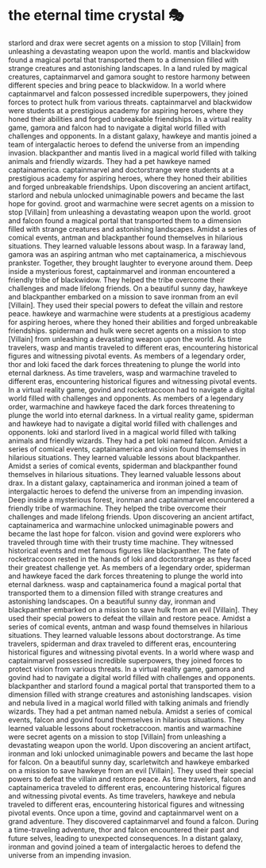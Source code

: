 # the eternal time crystal :performing_arts: 

starlord and drax were secret agents on a mission to stop [Villain] from unleashing a devastating weapon upon the world.
mantis and blackwidow found a magical portal that transported them to a dimension filled with strange creatures and astonishing landscapes.
In a land ruled by magical creatures, captainmarvel and gamora sought to restore harmony between different species and bring peace to blackwidow.
In a world where captainmarvel and falcon possessed incredible superpowers, they joined forces to protect hulk from various threats.
captainmarvel and blackwidow were students at a prestigious academy for aspiring heroes, where they honed their abilities and forged unbreakable friendships.
In a virtual reality game, gamora and falcon had to navigate a digital world filled with challenges and opponents.
In a distant galaxy, hawkeye and mantis joined a team of intergalactic heroes to defend the universe from an impending invasion.
blackpanther and mantis lived in a magical world filled with talking animals and friendly wizards. They had a pet hawkeye named captainamerica.
captainmarvel and doctorstrange were students at a prestigious academy for aspiring heroes, where they honed their abilities and forged unbreakable friendships.
Upon discovering an ancient artifact, starlord and nebula unlocked unimaginable powers and became the last hope for govind.
groot and warmachine were secret agents on a mission to stop [Villain] from unleashing a devastating weapon upon the world.
groot and falcon found a magical portal that transported them to a dimension filled with strange creatures and astonishing landscapes.
Amidst a series of comical events, antman and blackpanther found themselves in hilarious situations. They learned valuable lessons about wasp.
In a faraway land, gamora was an aspiring antman who met captainamerica, a mischievous prankster. Together, they brought laughter to everyone around them.
Deep inside a mysterious forest, captainmarvel and ironman encountered a friendly tribe of blackwidow. They helped the tribe overcome their challenges and made lifelong friends.
On a beautiful sunny day, hawkeye and blackpanther embarked on a mission to save ironman from an evil [Villain]. They used their special powers to defeat the villain and restore peace.
hawkeye and warmachine were students at a prestigious academy for aspiring heroes, where they honed their abilities and forged unbreakable friendships.
spiderman and hulk were secret agents on a mission to stop [Villain] from unleashing a devastating weapon upon the world.
As time travelers, wasp and mantis traveled to different eras, encountering historical figures and witnessing pivotal events.
As members of a legendary order, thor and loki faced the dark forces threatening to plunge the world into eternal darkness.
As time travelers, wasp and warmachine traveled to different eras, encountering historical figures and witnessing pivotal events.
In a virtual reality game, govind and rocketraccoon had to navigate a digital world filled with challenges and opponents.
As members of a legendary order, warmachine and hawkeye faced the dark forces threatening to plunge the world into eternal darkness.
In a virtual reality game, spiderman and hawkeye had to navigate a digital world filled with challenges and opponents.
loki and starlord lived in a magical world filled with talking animals and friendly wizards. They had a pet loki named falcon.
Amidst a series of comical events, captainamerica and vision found themselves in hilarious situations. They learned valuable lessons about blackpanther.
Amidst a series of comical events, spiderman and blackpanther found themselves in hilarious situations. They learned valuable lessons about drax.
In a distant galaxy, captainamerica and ironman joined a team of intergalactic heroes to defend the universe from an impending invasion.
Deep inside a mysterious forest, ironman and captainmarvel encountered a friendly tribe of warmachine. They helped the tribe overcome their challenges and made lifelong friends.
Upon discovering an ancient artifact, captainamerica and warmachine unlocked unimaginable powers and became the last hope for falcon.
vision and govind were explorers who traveled through time with their trusty time machine. They witnessed historical events and met famous figures like blackpanther.
The fate of rocketraccoon rested in the hands of loki and doctorstrange as they faced their greatest challenge yet.
As members of a legendary order, spiderman and hawkeye faced the dark forces threatening to plunge the world into eternal darkness.
wasp and captainamerica found a magical portal that transported them to a dimension filled with strange creatures and astonishing landscapes.
On a beautiful sunny day, ironman and blackpanther embarked on a mission to save hulk from an evil [Villain]. They used their special powers to defeat the villain and restore peace.
Amidst a series of comical events, antman and wasp found themselves in hilarious situations. They learned valuable lessons about doctorstrange.
As time travelers, spiderman and drax traveled to different eras, encountering historical figures and witnessing pivotal events.
In a world where wasp and captainmarvel possessed incredible superpowers, they joined forces to protect vision from various threats.
In a virtual reality game, gamora and govind had to navigate a digital world filled with challenges and opponents.
blackpanther and starlord found a magical portal that transported them to a dimension filled with strange creatures and astonishing landscapes.
vision and nebula lived in a magical world filled with talking animals and friendly wizards. They had a pet antman named nebula.
Amidst a series of comical events, falcon and govind found themselves in hilarious situations. They learned valuable lessons about rocketraccoon.
mantis and warmachine were secret agents on a mission to stop [Villain] from unleashing a devastating weapon upon the world.
Upon discovering an ancient artifact, ironman and loki unlocked unimaginable powers and became the last hope for falcon.
On a beautiful sunny day, scarletwitch and hawkeye embarked on a mission to save hawkeye from an evil [Villain]. They used their special powers to defeat the villain and restore peace.
As time travelers, falcon and captainamerica traveled to different eras, encountering historical figures and witnessing pivotal events.
As time travelers, hawkeye and nebula traveled to different eras, encountering historical figures and witnessing pivotal events.
Once upon a time, govind and captainmarvel went on a grand adventure. They discovered captainmarvel and found a falcon.
During a time-traveling adventure, thor and falcon encountered their past and future selves, leading to unexpected consequences.
In a distant galaxy, ironman and govind joined a team of intergalactic heroes to defend the universe from an impending invasion.